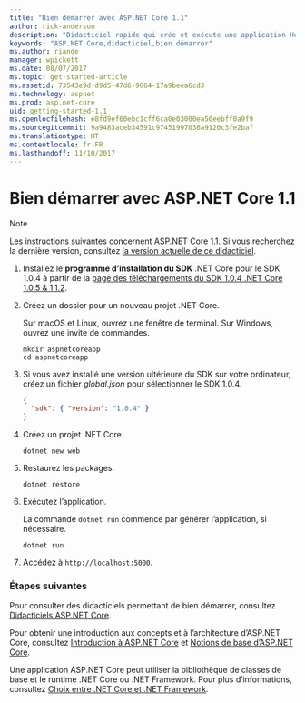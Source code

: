 ```yaml
---
title: "Bien démarrer avec ASP.NET Core 1.1"
author: rick-anderson
description: "Didacticiel rapide qui crée et exécute une application Hello World simple à l’aide d’ASP.NET Core 1.1."
keywords: "ASP.NET Core,didacticiel,bien démarrer"
ms.author: riande
manager: wpickett
ms.date: 08/07/2017
ms.topic: get-started-article
ms.assetid: 73543e9d-d9d5-47d6-9664-17a9beea6cd3
ms.technology: aspnet
ms.prod: asp.net-core
uid: getting-started-1.1
ms.openlocfilehash: e8fd9ef60ebc1cff6ca0e03000ea50eebff0a9f9
ms.sourcegitcommit: 9a9483aceb34591c97451997036a9120c3fe2baf
ms.translationtype: HT
ms.contentlocale: fr-FR
ms.lasthandoff: 11/10/2017
---
```

# <a name="getting-started-with-aspnet-core-11"></a>Bien démarrer avec ASP.NET Core 1.1

> [!NOTE]
> Les instructions suivantes concernent ASP.NET Core 1.1. Si vous recherchez la dernière version, consultez [la version actuelle de ce didacticiel](xref:getting-started).

1. Installez le **programme d’installation du SDK** .NET Core pour le SDK 1.0.4 à partir de la [page des téléchargements du SDK 1.0.4 .NET Core 1.0.5 & 1.1.2](https://github.com/dotnet/core/blob/master/release-notes/download-archives/1.0.5-download.md).

2. Créez un dossier pour un nouveau projet .NET Core.

   Sur macOS et Linux, ouvrez une fenêtre de terminal. Sur Windows, ouvrez une invite de commandes.

   ```terminal
   mkdir aspnetcoreapp
   cd aspnetcoreapp
   ```

2. Si vous avez installé une version ultérieure du SDK sur votre ordinateur, créez un fichier *global.json* pour sélectionner le SDK 1.0.4.

   ```json
   {
     "sdk": { "version": "1.0.4" }
   }
   ```

2. Créez un projet .NET Core.

   ```terminal
   dotnet new web
   ```
   
3.  Restaurez les packages.

    ```terminal
    dotnet restore
    ```

4. Exécutez l’application.

   La commande `dotnet run` commence par générer l’application, si nécessaire.

   ```terminal
   dotnet run
   ```

5. Accédez à `http://localhost:5000`.

<!-- H3 to avoid a single-entry internal TOC -->
### <a name="next-steps"></a>Étapes suivantes

Pour consulter des didacticiels permettant de bien démarrer, consultez [Didacticiels ASP.NET Core](tutorials/index.md).

Pour obtenir une introduction aux concepts et à l’architecture d’ASP.NET Core, consultez [Introduction à ASP.NET Core](index.md) et [Notions de base d’ASP.NET Core](fundamentals/index.md).

Une application ASP.NET Core peut utiliser la bibliothèque de classes de base et le runtime .NET Core ou .NET Framework. Pour plus d’informations, consultez [Choix entre .NET Core et .NET Framework](https://docs.microsoft.com/dotnet/articles/standard/choosing-core-framework-server).
